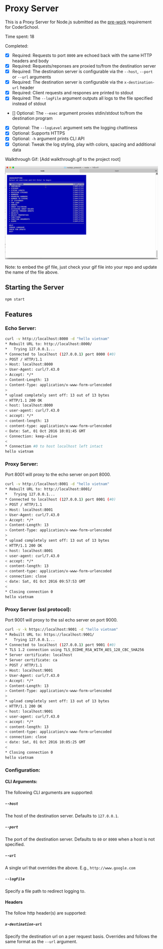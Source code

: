 # Proxy Server

This is a Proxy Server for Node.js submitted as the [pre-work](http://learning.coderschool.vn/snippets/_intro_to_nodejs/prework) requirement for CoderSchool.

Time spent: 18

Completed:

* [x] Required: Requests to port `8000` are echoed back with the same HTTP headers and body
* [x] Required: Requests/reponses are proxied to/from the destination server
* [x] Required: The destination server is configurable via the `--host`, `--port`  or `--url` arguments
* [x] Required: The destination server is configurable via the `x-destination-url` header
* [x] Required: Client requests and respones are printed to stdout
* [x] Required: The `--logFile` argument outputs all logs to the file specified instead of stdout
* [] Optional: The `--exec` argument proxies stdin/stdout to/from the destination program
* [x] Optional: The `--logLevel` argument sets the logging chattiness
* [x] Optional: Supports HTTPS
* [x] Optional: `-h` argument prints CLI API
* [x] Optional: Tweak the log styling, play with colors, spacing and additional data

Walkthrough Gif:
[Add walkthrough.gif to the project root]

![Video Walkthrough](walkthrough.gif)

Note: to embed the gif file, just check your gif file into your repo and update the name of the file above.

## Starting the Server

```bash
npm start
```

## Features

### Echo Server:

```bash
curl -v http://localhost:8000 -d "hello vietnam"
* Rebuilt URL to: http://localhost:8000/
*   Trying 127.0.0.1...
* Connected to localhost (127.0.0.1) port 8000 (#0)
> POST / HTTP/1.1
> Host: localhost:8000
> User-Agent: curl/7.43.0
> Accept: */*
> Content-Length: 13
> Content-Type: application/x-www-form-urlencoded
> 
* upload completely sent off: 13 out of 13 bytes
< HTTP/1.1 200 OK
< host: localhost:8000
< user-agent: curl/7.43.0
< accept: */*
< content-length: 13
< content-type: application/x-www-form-urlencoded
< Date: Sat, 01 Oct 2016 10:01:45 GMT
< Connection: keep-alive
< 
* Connection #0 to host localhost left intact
hello vietnam
```

### Proxy Server:

Port 8001 will proxy to the echo server on port 8000.

```bash
curl -v http://localhost:8001 -d "hello vietnam"
* Rebuilt URL to: http://localhost:8001/
*   Trying 127.0.0.1...
* Connected to localhost (127.0.0.1) port 8001 (#0)
> POST / HTTP/1.1
> Host: localhost:8001
> User-Agent: curl/7.43.0
> Accept: */*
> Content-Length: 13
> Content-Type: application/x-www-form-urlencoded
> 
* upload completely sent off: 13 out of 13 bytes
< HTTP/1.1 200 OK
< host: localhost:8001
< user-agent: curl/7.43.0
< accept: */*
< content-length: 13
< content-type: application/x-www-form-urlencoded
< connection: close
< date: Sat, 01 Oct 2016 09:57:53 GMT
< 
* Closing connection 0
hello vietnam
```


### Proxy Server (ssl protocol):

Port 9001 will proxy to the ssl echo server on port 9000.

```bash
curl -v -k https://localhost:9001 -d "hello vietnam"
* Rebuilt URL to: https://localhost:9001/
*   Trying 127.0.0.1...
* Connected to localhost (127.0.0.1) port 9001 (#0)
* TLS 1.2 connection using TLS_ECDHE_RSA_WITH_AES_128_CBC_SHA256
* Server certificate: localhost
* Server certificate: ca
> POST / HTTP/1.1
> Host: localhost:9001
> User-Agent: curl/7.43.0
> Accept: */*
> Content-Length: 13
> Content-Type: application/x-www-form-urlencoded
> 
* upload completely sent off: 13 out of 13 bytes
< HTTP/1.1 200 OK
< host: localhost:9001
< user-agent: curl/7.43.0
< accept: */*
< content-length: 13
< content-type: application/x-www-form-urlencoded
< connection: close
< date: Sat, 01 Oct 2016 10:05:25 GMT
< 
* Closing connection 0
hello vietnam
```

### Configuration:

#### CLI Arguments:

The following CLI arguments are supported:

##### `--host`

The host of the destination server. Defaults to `127.0.0.1`.

##### `--port`

The port of the destination server. Defaults to `80` or `8000` when a host is not specified.

##### `--url`

A single url that overrides the above. E.g., `http://www.google.com`

##### `--logFile`

Specify a file path to redirect logging to.

#### Headers

The follow http header(s) are supported:

##### `x-destination-url`

Specify the destination url on a per request basis. Overrides and follows the same format as the `--url` argument.
